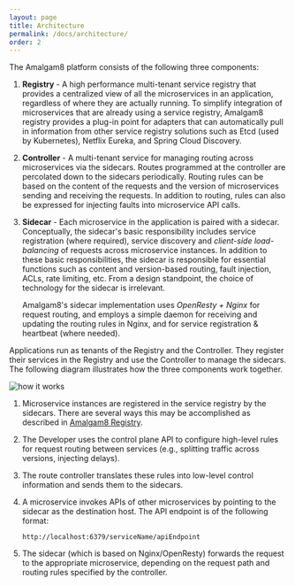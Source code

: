 ```yaml
---
layout: page
title: Architecture
permalink: /docs/architecture/
order: 2
---
```


The Amalgam8 platform consists of the following three components:

1. **Registry** - A high performance multi-tenant service registry that
   provides a centralized view of all the microservices in an application,
   regardless of where they are actually running. To simplify integration
   of microservices that are already using a service registry, Amalgam8
   registry provides a plug-in point for adapters that can automatically
   pull in information from
   other service registry solutions such as Etcd (used by Kubernetes),
   Netflix Eureka, and Spring Cloud Discovery.

2. **Controller** - A multi-tenant service for managing routing across
   microservices via the sidecars. Routes programmed at the controller are
   percolated down to the sidecars periodically. Routing rules can be based
   on the content of the requests and the version of microservices sending
   and receiving the requests. In addition to routing, rules can also be
   expressed for injecting faults into microservice API calls.

3. **Sidecar** - Each microservice in the application is paired with a
   sidecar. Conceptually, the sidecar's basic responsibility includes
   service registration (where required), service discovery and
   *client-side load-balancing* of requests across microservice
   instances. In addition to these basic responsibilities, the sidecar is
   responsible for essential functions such as content and version-based
   routing, fault injection, ACLs, rate limiting, etc. From a design
   standpoint, the choice of technology for the sidecar is irrelevant.

   Amalgam8's sidecar implementation uses _OpenResty + Nginx_ for request
   routing, and employs a simple daemon for receiving and updating the routing
   rules in Nginx, and for service registration & heartbeat (where needed).

Applications run as tenants of the Registry and the Controller. They
register their services in the Registry and use the Controller to manage
the sidecars. The following diagram illustrates how the three components
work together.

![how it works](/docs/figures/how-amalgam8-works.svg)

1. Microservice instances are registered in the service registry by the
   sidecars. There are several ways this may be accomplished as described in
   [Amalgam8 Registry](/docs/registry/).

2. The Developer uses the control plane API to configure high-level rules
   for request routing between services (e.g., splitting traffic across
   versions, injecting delays).

3. The route controller translates these rules into low-level control information
   and sends them to the sidecars.

4. A microservice invokes APIs of other microservices by pointing to the
   sidecar as the destination host. The API endpoint is of the following
   format:

   ```
   http://localhost:6379/serviceName/apiEndpoint
   ```

5. The sidecar (which is based on Nginx/OpenResty) forwards the request to the
   appropriate microservice, depending on the request path and routing
   rules specified by the controller.
